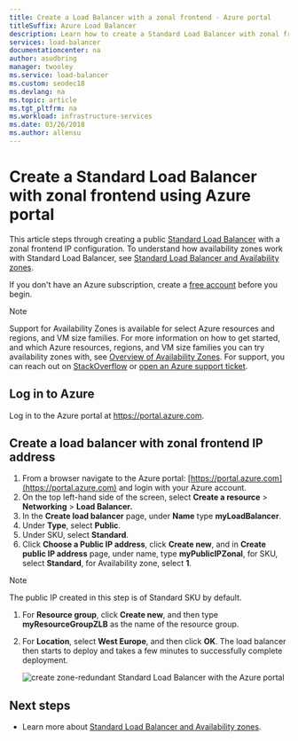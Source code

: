 ```yaml
---
title: Create a Load Balancer with a zonal frontend - Azure portal
titleSuffix: Azure Load Balancer
description: Learn how to create a Standard Load Balancer with zonal frontend with the Azure portal
services: load-balancer
documentationcenter: na
author: asudbring
manager: twooley
ms.service: load-balancer
ms.custom: seodec18
ms.devlang: na
ms.topic: article
ms.tgt_pltfrm: na
ms.workload: infrastructure-services
ms.date: 03/26/2018
ms.author: allensu
---
```


#  Create a Standard Load Balancer with zonal frontend using Azure portal

This article steps through creating a public [Standard Load Balancer](https://aka.ms/azureloadbalancerstandard) with a zonal frontend IP configuration. To understand how availability zones work with Standard Load Balancer, see [Standard Load Balancer and Availability zones](load-balancer-standard-availability-zones.md). 

If you don't have an Azure subscription, create a [free account](https://azure.microsoft.com/free/?WT.mc_id=A261C142F) before you begin.

> [!NOTE]
> Support for Availability Zones is available for select Azure resources and regions, and VM size families. For more information on how to get started, and which Azure resources, regions, and VM size families you can try availability zones with, see [Overview of Availability Zones](https://docs.microsoft.com/azure/availability-zones/az-overview). For support, you can reach out on [StackOverflow](https://stackoverflow.com/questions/tagged/azure-availability-zones) or [open an Azure support ticket](../azure-portal/supportability/how-to-create-azure-support-request.md?toc=%2fazure%2fvirtual-network%2ftoc.json).  

## Log in to Azure 

Log in to the Azure portal at https://portal.azure.com.

## Create a load balancer with zonal frontend IP address

1. From a browser navigate to the Azure portal: [https://portal.azure.com](https://portal.azure.com) and login with your Azure account.
2. On the top left-hand side of the screen, select **Create a resource** > **Networking** > **Load Balancer.**
3. In the **Create load balancer** page, under **Name** type **myLoadBalancer**.
4. Under **Type**, select **Public**.
5. Under SKU, select **Standard**.
6. Click **Choose a Public IP address**, click **Create new**, and in **Create public IP address** page, under name, type **myPublicIPZonal**, for SKU, select **Standard**, for Availability zone, select **1**.
    
>[!NOTE] 
> The public IP created in this step is of Standard SKU by default.

1. For **Resource group**, click **Create new**, and then type **myResourceGroupZLB** as the name of the resource group.
1. For **Location**, select **West Europe**, and then click **OK**. The load balancer then starts to deploy and takes a few minutes to successfully complete deployment.

    ![create zone-redundant Standard Load Balancer with the Azure portal](./media/load-balancer-get-started-internet-availability-zones-zonal-portal/load-balancer-zonal-frontend.png)


## Next steps
- Learn more about [Standard Load Balancer and Availability zones](load-balancer-standard-availability-zones.md).



